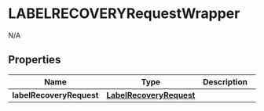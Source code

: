 

# LABELRECOVERYRequestWrapper

N/A  

## Properties

| Name | Type | Description | Notes |
|------------ | ------------- | ------------- | -------------|
|**labelRecoveryRequest** | [**LabelRecoveryRequest**](LabelRecoveryRequest.md) |  |  |



